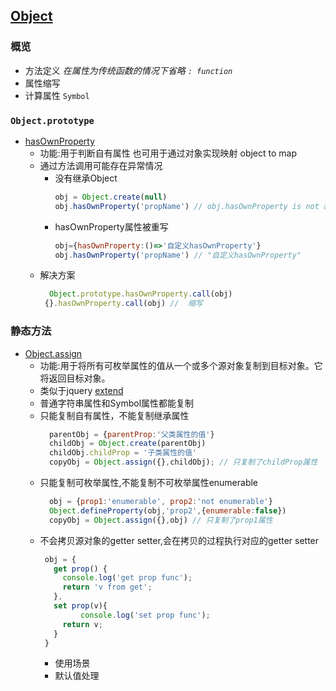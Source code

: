 ## [Object](https://developer.mozilla.org/zh-CN/docs/Web/JavaScript/Reference/Global_Objects/Object)

### 概览
  - 方法定义 *在属性为传统函数的情况下省略 ```: function```*
  - 属性缩写
  - 计算属性 ```Symbol```



### ```Object.prototype```
- [hasOwnProperty](https://developer.mozilla.org/zh-CN/docs/Web/JavaScript/Reference/Global_Objects/Object/hasOwnProperty)
  - 功能:用于判断自有属性  也可用于通过对象实现映射 object to map
  - 通过方法调用可能存在异常情况
    - 没有继承Object
      ``` javascript
      obj = Object.create(null)
      obj.hasOwnProperty('propName') // obj.hasOwnProperty is not a function
      ```
    - hasOwnProperty属性被重写
      ``` javascript
      obj={hasOwnProperty:()=>'自定义hasOwnProperty'} 
      obj.hasOwnProperty('propName') // "自定义hasOwnProperty"
      ```
  - 解决方案  
    ```  javascript
      Object.prototype.hasOwnProperty.call(obj) 
     {}.hasOwnProperty.call(obj) //  缩写
    ```
    
### 静态方法
  - [Object.assign](https://developer.mozilla.org/zh-CN/docs/Web/JavaScript/Reference/Global_Objects/Object/assign)
    - 功能:用于将所有可枚举属性的值从一个或多个源对象复制到目标对象。它将返回目标对象。
    - 类似于jquery [extend](http://api.jquery.com/jquery.extend/)
    - 普通字符串属性和Symbol属性都能复制
    - 只能复制自有属性，不能复制继承属性
      ``` js
        parentObj = {parentProp:'父类属性的值'}
        childObj = Object.create(parentObj)
        childObj.childProp = '子类属性的值'
        copyObj = Object.assign({},childObj); // 只复制了childProp属性
      ```
    - 只能复制可枚举属性,不能复制不可枚举属性enumerable
      ``` js
        obj = {prop1:'enumerable', prop2:'not enumerable'}
        Object.defineProperty(obj,'prop2',{enumerable:false})
        copyObj = Object.assign({},obj) // 只复制了prop1属性
      ```
     - 不会拷贝源对象的getter setter,会在拷贝的过程执行对应的getter setter
       ``` js
        obj = {
          get prop() {
            console.log('get prop func');
            return 'v from get';
          },
          set prop(v){
                console.log('set prop func');
            return v;
          }
        }
       ```
       - 使用场景
        - 默认值处理
